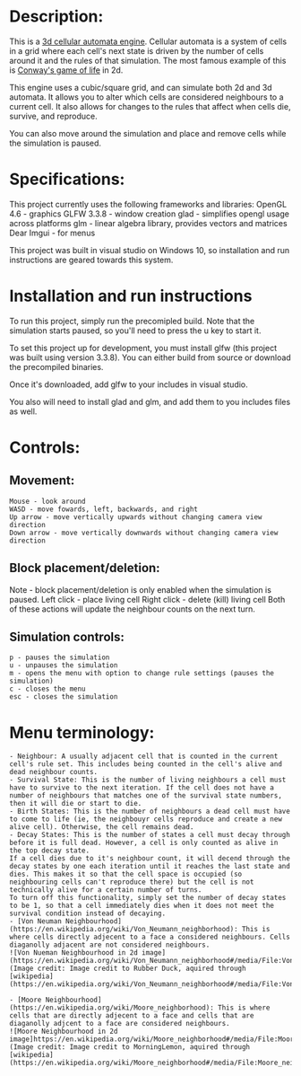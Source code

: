# Description:

This is a [3d cellular automata engine](https://en.wikipedia.org/wiki/Cellular_automaton). Cellular automata is a system of cells in a grid where each cell's next state is driven by the number of cells around it and the rules of that simulation. The most famous example of this is [Conway's game of life](https://en.wikipedia.org/wiki/Conway%27s_Game_of_Life) in 2d.

This engine uses a cubic/square grid, and can simulate both 2d and 3d automata. It allows you to alter which cells are considered neighbours to a current cell. It also allows for changes to the rules that affect when cells die, survive, and reproduce.

You can also move around the simulation and place and remove cells while the simulation is paused.

# Specifications:

This project currently uses the following frameworks and libraries:
    OpenGL 4.6 - graphics
    GLFW 3.3.8 - window creation
    glad - simplifies opengl usage across platforms
    glm - linear algebra library, provides vectors and matrices
    Dear Imgui - for menus

This project was built in visual studio on Windows 10, so installation and run instructions are geared towards this system.

# Installation and run instructions

To run this project, simply run the precomipled build. Note that the simulation starts paused, so you'll need to press the u key to start it.

To set this project up for development, you must install glfw (this project was built using version 3.3.8). You can either build from source or download the precompiled binaries. 

Once it's downloaded, add glfw to your includes in visual studio.

You also will need to install glad and glm, and add them to you includes files as well.


# Controls:

## Movement:
    Mouse - look around
    WASD - move fowards, left, backwards, and right
    Up arrow - move vertically upwards without changing camera view direction
    Down arrow - move vertically downwards without changing camera view direction

## Block placement/deletion:
Note - block placement/deletion is only enabled when the simulation is paused.
    Left click - place living cell
    Right click - delete (kill) living cell
    Both of these actions will update the neighbour counts on the next turn.

## Simulation controls:
    p - pauses the simulation
    u - unpauses the simulation
    m - opens the menu with option to change rule settings (pauses the simulation)
    c - closes the menu
    esc - closes the simulation


# Menu terminology:
    - Neighbour: A usually adjacent cell that is counted in the current cell's rule set. This includes being counted in the cell's alive and dead neighbour counts.
    - Survival State: This is the number of living neighbours a cell must have to survive to the next iteration. If the cell does not have a number of neighbours that matches one of the survival state numbers, then it will die or start to die.
    - Birth States: This is the number of neighbours a dead cell must have to come to life (ie, the neighbouyr cells reproduce and create a new alive cell). Otherwise, the cell remains dead.
    - Decay States: This is the number of states a cell must decay through before it is full dead. However, a cell is only counted as alive in the top decay state.
    If a cell dies due to it's neighbour count, it will decend through the decay states by one each iteration until it reaches the last state and dies. This makes it so that the cell space is occupied (so neighbouring cells can't reproduce there) but the cell is not technically alive for a certain number of turns.
    To turn off this functionality, simply set the number of decay states to be 1, so that a cell immediately dies when it does not meet the survival condition instead of decaying.
    - [Von Neuman Neighbourhood](https://en.wikipedia.org/wiki/Von_Neumann_neighborhood): This is where cells directly adjecent to a face a considered neighbours. Cells diaganolly adjacent are not considered neighbours.
    ![Von Nueman Neighbourhood in 2d image](https://en.wikipedia.org/wiki/Von_Neumann_neighborhood#/media/File:Von_Neumann_neighborhood.svg)
    (Image credit: Image credit to Rubber Duck, aquired through [wikipedia](https://en.wikipedia.org/wiki/Von_Neumann_neighborhood#/media/File:Von_Neumann_neighborhood.svg))

    - [Moore Neighbourhood](https://en.wikipedia.org/wiki/Moore_neighborhood): This is where cells that are directly adjecent to a face and cells that are diaganolly adjcent to a face are considered neighbours.
    ![Moore Neighbourhood in 2d image]https://en.wikipedia.org/wiki/Moore_neighborhood#/media/File:Moore_neighborhood_with_cardinal_directions.svg)
    (Image credit: Image credit to MorningLemon, aquired through [wikipedia](https://en.wikipedia.org/wiki/Moore_neighborhood#/media/File:Moore_neighborhood_with_cardinal_directions.svg))